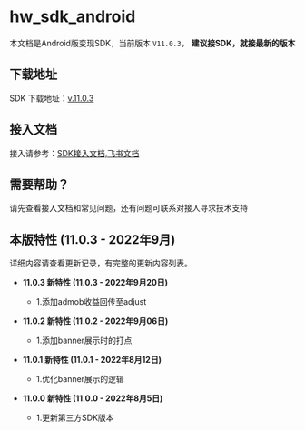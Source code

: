 # hw_sdk_android

本文档是Android版变现SDK，当前版本 `V11.0.3`， <b>  建议接SDK，就接最新的版本 </B>

## 下载地址

SDK 下载地址：[v.11.0.3](https://github.com/artwl/hw_game_mp_sdk_admob_android_public/releases)

## 接入文档

接入请参考：[SDK接入文档,飞书文档](https://hellowd.feishu.cn/docx/doxcnFbHOGWredEao5tfds4Wlug)

## 需要帮助？

请先查看接入文档和常见问题，还有问题可联系对接人寻求技术支持

## 本版特性 (11.0.3 - 2022年9月)

详细内容请查看更新记录，有完整的更新内容列表。
- **11.0.3 新特性 (11.0.3 - 2022年9月20日)**
  - 1.添加admob收益回传至adjust
  
- **11.0.2 新特性 (11.0.2 - 2022年9月06日)**
  - 1.添加banner展示时的打点
  
- **11.0.1 新特性 (11.0.1 - 2022年8月12日)**
  - 1.优化banner展示的逻辑
  
- **11.0.0 新特性 (11.0.0 - 2022年8月5日)**
  - 1.更新第三方SDK版本
